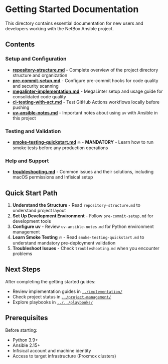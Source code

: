 # Getting Started Documentation

This directory contains essential documentation for new users and developers working with the NetBox Ansible project.

## Contents

### Setup and Configuration

- **[repository-structure.md](repository-structure.md)** - Complete overview of the project directory structure and organization
- **[pre-commit-setup.md](pre-commit-setup.md)** - Configure pre-commit hooks for code quality and security scanning
- **[megalinter-implementation.md](megalinter-implementation.md)** - MegaLinter setup and usage guide for consolidated code quality
- **[ci-testing-with-act.md](ci-testing-with-act.md)** - Test GitHub Actions workflows locally before pushing
- **[uv-ansible-notes.md](uv-ansible-notes.md)** - Important notes about using `uv` with Ansible in this project

### Testing and Validation

- **[smoke-testing-quickstart.md](smoke-testing-quickstart.md)** 🔥 - **MANDATORY** - Learn how to run smoke tests before any production operations

### Help and Support

- **[troubleshooting.md](troubleshooting.md)** - Common issues and their solutions, including macOS permissions and Infisical setup

## Quick Start Path

1. **Understand the Structure** - Read `repository-structure.md` to understand project layout
2. **Set Up Development Environment** - Follow `pre-commit-setup.md` for development tools
3. **Configure uv** - Review `uv-ansible-notes.md` for Python environment management
4. **Learn Smoke Testing** 🔥 - Read `smoke-testing-quickstart.md` to understand mandatory pre-deployment validation
5. **Troubleshoot Issues** - Check `troubleshooting.md` when you encounter problems

## Next Steps

After completing the getting started guides:

- Review implementation guides in [`../implementation/`](../implementation/)
- Check project status in [`../project-management/`](../project-management/)
- Explore playbooks in [`../../playbooks/`](../../playbooks/)

## Prerequisites

Before starting:

- Python 3.9+
- Ansible 2.15+
- Infisical account and machine identity
- Access to target infrastructure (Proxmox clusters)
